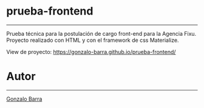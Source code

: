 prueba-frontend
=========
---
Prueba técnica para la postulación de cargo front-end para la Agencia Fixu. Proyecto realizado con HTML y con el framework de css Materialize.

View de proyecto:
https://gonzalo-barra.github.io/prueba-frontend/


Autor
=========
---
[Gonzalo Barra](https://github.com/Gonzalo-Barra)
